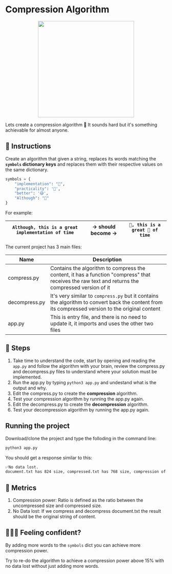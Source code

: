 # Compression Algorithm

<p align="center">
    <img height="300" src="https://raw.githubusercontent.com/breatheco-de/exercise-compression-algorithm-python/master/preview.png" />
</p>

Lets create a compression algorithm 🤯
It sounds hard but it's something achievable for almost anyone.

## 📝 Instructions

Create an algorithm that given a string, replaces its words matching the **`symbols` dictionary keys** and replaces them with their respective values on the same dictionary.

```python
symbols = {
    "implementation": "🤯",
    "practicality": '🤩',
    "better": '😅',
    "Although": "🥺"
}
```

For example:

| `Although, this is a great implementation of time` | → should become → | `🥺, this is a great 🤯 of time` |
| -------- | ------ | -------- |

The current project has 3 main files:

| Name | Description |
| -------- | ------ |
| compress.py | Contains the algorithm to compress the content, it has a function "compress" that receives the raw text and returns the compressed version of it |
| decompress.py | It's very similar to `compress.py` but it contains the algorithm to convert back the content from its compressed version to the original content |
| app.py | This is entry file, and there is no need to update it, it imports and uses the other two files |

## 🔢 Steps

1. Take time to understand the code, start by opening and reading the `app.py` and follow the algorithm with your brain, review the compress.py and decompress.py files to understand where your solution must be implemented.
2. Run the app.py by typing `python3 app.py` and undestand what is the output and why.
3. Edit the compress.py to create the **compression** algorithm.
4. Test your compression algorithm by running the app.py again.
5. Edit the decompress.py to create the **decompression** algorithm.
6. Test your decompression algorithm by running the app.py again.

## Running the project

Download/clone the project and type the folloding in the command line:

```bash
python3 app.py
```

You should get a response similar to this:
```bash
✅No data lost.
document.txt has 824 size, compressed.txt has 768 size, compression of 7% in 0.0003972053527832031 seconds 
```

## 🎯 Metrics

1. Compression power: Ratio is defined as the ratio between the uncompressed size and compressed size.
2. No Data lost: If we compress and decompress document.txt the result should be the original string of content.

## 🍩🍬🍭 Feeling confident?

By adding more words to the `symbols` dict you can achieve more compression power.  

Try to re-do the algorithm to achieve a compression power above 15% with no data lost without just adding more words.
